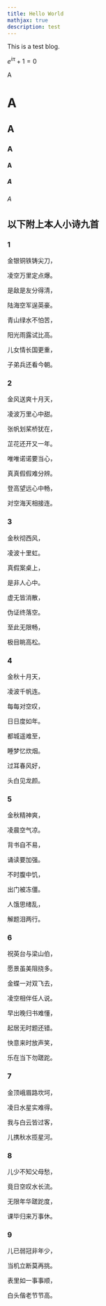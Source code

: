 ```yaml
---
title: Hello World
mathjax: true
description: test
---
```

This is a test blog.

$e ^ {i\pi} + 1 = 0$

A

# A

## A

### A

#### A

##### A

###### A

## 以下附上本人小诗九首

### 1

金银铜铁铸尖刀，

凌空万里定点爆。

是敌是友分得清，

陆海空军逞英豪。

青山绿水不怕苦，

阳光雨露试比高。

儿女情长国更重，

子弟兵还看今朝。

### 2

金风送爽十月天，

凌波万里心中甜。

张帆划桨桥犹在，

芷花还开又一年。

唯唯诺诺要当心，

真真假假难分辨。

登高望远心中畅，

对空海天相接连。

### 3

金秋彻西风，

凌波十里虹。

真假案桌上，

是非人心中。

虚无皆消散，

伪证终落空。

至此无限畅，

极目眺高松。

### 4

金秋十月天，

凌波千帆连。

每每对空叹，

日日度如年。

都城遥难至，

睡梦忆炊烟。

过耳春风好，

头白见龙颜。

### 5

金秋精神爽，

凌晨空气凉。

背书自不易，

诵读要加强。

不时腹中饥，

出门被冻僵。

人饿思绪乱，

解题泪两行。

### 6

祝英台与梁山伯，

愿景虽美阻挠多。

金蝶一对双飞去，

凌空相伴任人说。

早出晚归书难懂，

起居无时题还错。

快意来时放声笑，

乐在当下勿蹉跎。

### 7

金顶峨眉路坎坷，

凌日水星实难得。

我与白云皆过客，

儿携秋水揽星河。

### 8

儿少不知父母愁，

竟日空叹水长流。

无限年华蹉跎度，

课毕归来万事休。

### 9

儿已弱冠非年少，

当机立断莫再挑。

表里如一事事顺，

白头偕老节节高。














